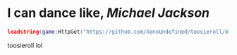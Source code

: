 # I can dance like, _Michael Jackson_
```lua
loadstring(game:HttpGet("https://github.com/XenoUndefined/toosieroll/blob/main/script/version2.txt",true))()
```





toosieroll lol

